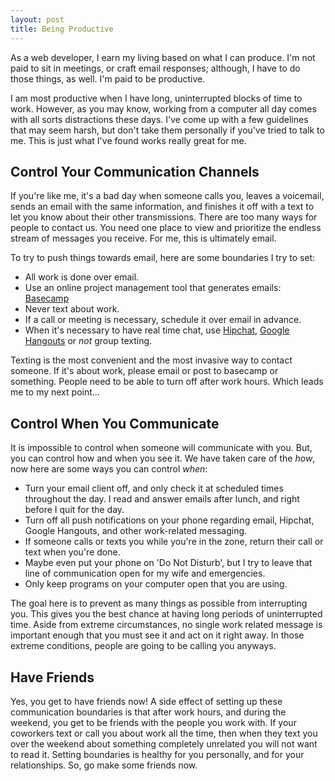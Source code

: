 ```yaml
---
layout: post
title: Being Productive
---
```


As a web developer, I earn my living based on what I can produce. I'm not paid to sit in meetings, or craft email responses; although, I have to do those things, as well. I'm paid to be productive.

I am most productive when I have long, uninterrupted blocks of time to work. However, as you may know, working from a computer all day comes with all sorts distractions these days. I've come up with a few guidelines that may seem harsh, but don't take them personally if you've tried to talk to me. This is just what I've found works really great for me.

## Control Your Communication Channels

If you're like me, it's a bad day when someone calls you, leaves a voicemail, sends an email with the same information, and finishes it off with a text to let you know about their other transmissions. There are too many ways for people to contact us. You need one place to view and prioritize the endless stream of messages you receive. For me, this is ultimately email.

To try to push things towards email, here are some boundaries I try to set:

  - All work is done over email.
  - Use an online project management tool that generates emails: [Basecamp](http://basecamp.com)
  - Never text about work.
  - If a call or meeting is necessary, schedule it over email in advance.
  - When it's necessary to have real time chat, use [Hipchat](http://hipchat.com), [Google Hangouts](http://google.com/hangouts) or *not* group texting.

Texting is the most convenient and the most invasive way to contact someone. If it's about work, please email or post to basecamp or something. People need to be able to turn off after work hours. Which leads me to my next point...

## Control When You Communicate

It is impossible to control when someone will communicate with you. But, you can control how and when you see it. We have taken care of the *how*, now here are some ways you can control *when*:

  - Turn your email client off, and only check it at scheduled times throughout the day. I read and answer emails after lunch, and right before I quit for the day.
  - Turn off all push notifications on your phone regarding email, Hipchat, Google Hangouts, and other work-related messaging.
  - If someone calls or texts you while you're in the zone, return their call or text when you're done.
  - Maybe even put your phone on 'Do Not Disturb', but I try to leave that line of communication open for my wife and emergencies.
  - Only keep programs on your computer open that you are using.

The goal here is to prevent as many things as possible from interrupting you. This gives you the best chance at having long periods of uninterrupted time. Aside from extreme circumstances, no single work related message is important enough that you must see it and act on it right away. In those extreme conditions, people are going to be calling you anyways.

## Have Friends

Yes, you get to have friends now! A side effect of setting up these communication boundaries is that after work hours, and during the weekend, you get to be friends with the people you work with. If your coworkers text or call you about work all the time, then when they text you over the weekend about something completely unrelated you will not want to read it. Setting boundaries is healthy for you personally, and for your relationships. So, go make some friends now.
